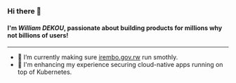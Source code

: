 ### Hi there 👋 
#### I'm _William DEKOU_, passionate about building products for millions why not billions of users!
---
- 🔭 I’m currently making sure [irembo.gov.rw](https://irembo.gov.rw/home/citizen/all_services) run smothly.
- 🌱 I'm enhancing my experience securing cloud-native apps running on top of Kubernetes.

<!--
**wdekou/wdekou** is a ✨ _special_ ✨ repository because its `README.md` (this file) appears on your GitHub profile.

Here are some ideas to get you started:

- 🔭 I’m currently working on ...
- 🌱 I’m currently learning ...
- 👯 I’m looking to collaborate on ...
- 🤔 I’m looking for help with ...
- 💬 Ask me about ...
- 📫 How to reach me: ...
- 😄 Pronouns: ...
- ⚡ Fun fact: ...
-->
